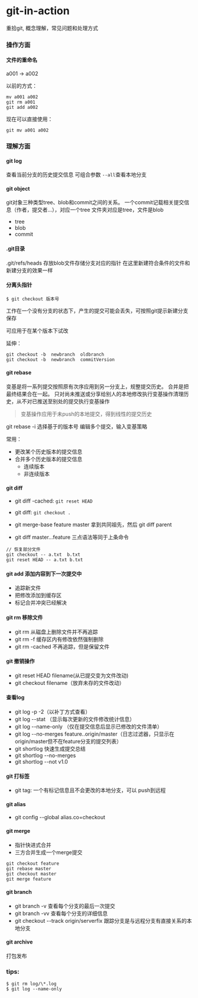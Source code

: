 # git-in-action
重拾git, 概念理解，常见问题和处理方式


### 操作方面
#### 文件的重命名
a001  -> a002

以前的方式：
```
mv a001 a002
git rm a001
git add a002
```

现在可以直接使用：
```
git mv a001 a002
```


### 理解方面
#### git log
查看当前分支的历史提交信息
可组合参数 `--all`查看本地分支

#### git object
git对象三种类型tree、blob和commit之间的关系。
一个commit记载相关提交信息（作者，提交者...），对应一个tree
文件夹对应是tree，文件是blob

+ tree
+ blob
+ commit




#### .git目录
.git/refs/heads
存放blob文件存储分支对应的指针
在这里新建符合条件的文件和新建分支的效果一样

#### 分离头指针

```
$ git checkout 版本号
```

工作在一个没有分支的状态下，产生的提交可能会丢失，可按照git提示新建分支保存

可应用于在某个版本下试改

延伸：
```
git checkout -b  newbranch  oldbranch
git checkout -b  newbranch  commitVersion
```

#### git rebase
变基是将一系列提交按照原有次序应用到另一分支上，规整提交历史。
合并是把最终结果合在一起。
只对尚未推送或分享给别人的本地修改执行变基操作清理历史，从不对已推送至别处的提交执行变基操作

> 变基操作应用于未push的本地提交，得到线性的提交历史

git rebase -i 选择基于的版本号
编辑多个提交，输入变基策略

常用：

+ 更改某个历史版本的提交信息
+ 合并多个历史版本的提交信息
    - 连续版本
    - 非连续版本


 #### git diff
 
+ git diff -cached: `git reset HEAD`
 
+ git diff: `git checkout .` 

+ git merge-base feature master 拿到共同祖先，然后 git diff parent

+ git diff master...feature 三点语法等同于上条命令 
```
// 恢复部分文件
git checkout -- a.txt  b.txt
git reset HEAD -- a.txt b.txt
```

#### git add  添加内容到下一次提交中

+ 追踪新文件
+ 把修改添加到缓存区
+ 标记合并冲突已经解决

#### git rm  移除文件

+ git rm 从磁盘上删除文件并不再追踪
+ git rm -f 缓存区内有修改依然强制删除
+ git rm -cached 不再追踪，但是保留文件

#### git 撤销操作

+ git reset HEAD filename(从已提交变为文件改动)
+ git checkout filename（放弃未存的文件改动）

#### 查看log

+ git log -p -2（以补丁方式查看）
+ git log --stat （显示每次更新的文件修改统计信息）
+ git log --name-only （仅在提交信息后显示已修改的文件清单）
+ git log --no-merges feature..origin/master（日志过滤器，只显示在origin/master但不在feature分支的提交列表）
+ git shortlog  快速生成提交总结
+ git shortlog --no-merges
+ git shortlog --not v1.0


#### git 打标签

+ git tag: 一个有标记信息且不会更改的本地分支，可以 push到远程

#### git alias

+ git config --global alias.co=checkout

#### git merge

+ 指针快进式合并
+ 三方合并生成一个merge提交





```
git checkout feature
git rebase master
git checkout master 
git merge feature
```

#### git branch

+ git branch -v 查看每个分支的最后一次提交
+ git branch -vv 查看每个分支的详细信息
+ git checkout --track origin/serverfix 跟踪分支是与远程分支有直接关系的本地分支

#### git archive
打包发布



### tips:
```
$ git rm log/\*.log
$ git log --name-only
```
